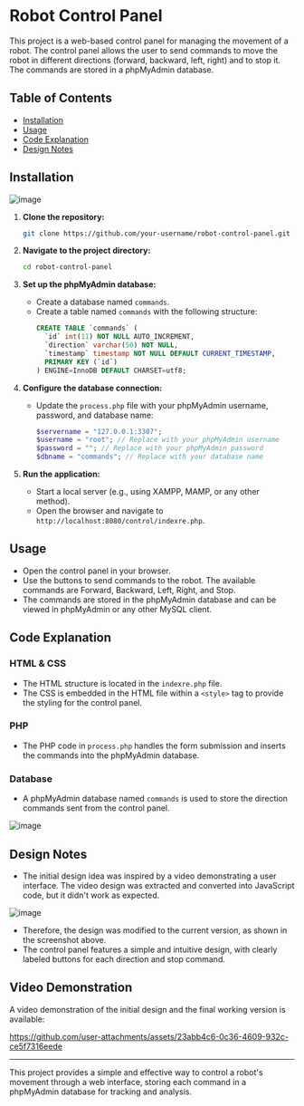 # Robot Control Panel

This project is a web-based control panel for managing the movement of a robot. The control panel allows the user to send commands to move the robot in different directions (forward, backward, left, right) and to stop it. The commands are stored in a phpMyAdmin database.

## Table of Contents
- [Installation](#installation)
- [Usage](#usage)
- [Code Explanation](#code-explanation)
- [Design Notes](#design-notes)

## Installation

![image](https://github.com/user-attachments/assets/0d5501f0-2ba3-495a-a3e5-21efd622a0a7)


1. **Clone the repository:**
    ```bash
    git clone https://github.com/your-username/robot-control-panel.git
    ```

2. **Navigate to the project directory:**
    ```bash
    cd robot-control-panel
    ```

3. **Set up the phpMyAdmin database:**
    - Create a database named `commands`.
    - Create a table named `commands` with the following structure:
        ```sql
        CREATE TABLE `commands` (
          `id` int(11) NOT NULL AUTO_INCREMENT,
          `direction` varchar(50) NOT NULL,
          `timestamp` timestamp NOT NULL DEFAULT CURRENT_TIMESTAMP,
          PRIMARY KEY (`id`)
        ) ENGINE=InnoDB DEFAULT CHARSET=utf8;
        ```

4. **Configure the database connection:**
    - Update the `process.php` file with your phpMyAdmin username, password, and database name:
        ```php
        $servername = "127.0.0.1:3307";
        $username = "root"; // Replace with your phpMyAdmin username
        $password = ""; // Replace with your phpMyAdmin password
        $dbname = "commands"; // Replace with your database name
        ```

5. **Run the application:**
    - Start a local server (e.g., using XAMPP, MAMP, or any other method).
    - Open the browser and navigate to `http://localhost:8080/control/indexre.php`.

## Usage

- Open the control panel in your browser.
- Use the buttons to send commands to the robot. The available commands are Forward, Backward, Left, Right, and Stop.
- The commands are stored in the phpMyAdmin database and can be viewed in phpMyAdmin or any other MySQL client.

## Code Explanation

### HTML & CSS

- The HTML structure is located in the `indexre.php` file.
- The CSS is embedded in the HTML file within a `<style>` tag to provide the styling for the control panel.

### PHP

- The PHP code in `process.php` handles the form submission and inserts the commands into the phpMyAdmin database.

### Database

- A phpMyAdmin database named `commands` is used to store the direction commands sent from the control panel.

![image](https://github.com/user-attachments/assets/4d9497aa-348d-40f6-aa92-3196101efc58)


## Design Notes

- The initial design idea was inspired by a video demonstrating a user interface. The video design was extracted and converted into JavaScript code, but it didn't work as expected.

![image](https://github.com/user-attachments/assets/b7dd58ca-9bca-48fa-ba6d-2756cd70b581)

- Therefore, the design was modified to the current version, as shown in the screenshot above.
- The control panel features a simple and intuitive design, with clearly labeled buttons for each direction and stop command.

## Video Demonstration

A video demonstration of the initial design and the final working version is available:

https://github.com/user-attachments/assets/23abb4c6-0c36-4609-932c-ce5f7316eede

---

This project provides a simple and effective way to control a robot's movement through a web interface, storing each command in a phpMyAdmin database for tracking and analysis.
